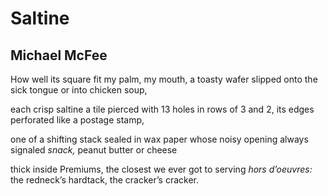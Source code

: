 # Saltine
## Michael McFee
How well its square
fit my palm, my mouth,
a toasty wafer slipped
onto the sick tongue
or into chicken soup,

each crisp saltine a tile
pierced with 13 holes
in rows of 3 and 2,
its edges perforated
like a postage stamp,

one of a shifting stack
sealed in wax paper
whose noisy opening
always signaled _snack,_
peanut butter or cheese

thick inside Premiums,
the closest we ever got
to serving _hors d’oeuvres:_
the redneck’s hardtack,
the cracker’s cracker.